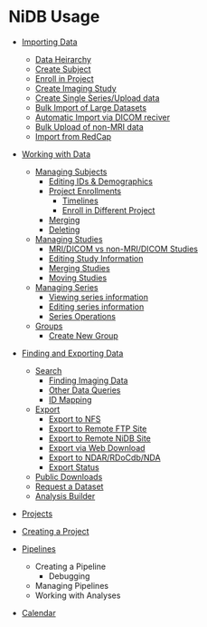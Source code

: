 # NiDB Usage

- <a href="importing-data.html">Importing Data</a>
  - <a href="importing-data.html#data-heirarchy">Data Heirarchy</a>
  - <a href="importing-data.html#create-subject">Create Subject</a>
  - <a href="importing-data.html#enroll-in-project">Enroll in Project</a>
  - <a href="importing-data.html#create-imaging-study">Create Imaging Study</a>
  - <a href="importing-data.html#create-single-seriesupload-data">Create Single Series/Upload data</a>
  - <a href="importing-data.html#bulk-import-of-large-datasets">Bulk Import of Large Datasets</a>
  - <a href="importing-data.html#automatic-import-via-dicom-receiver">Automatic Import via DICOM reciver</a>
  - <a href="importing-data.html#bulk-upload-of-non-mri-data">Bulk Upload of non-MRI data</a>
  - <a href="redcapimport.html">Import from RedCap</a> 
- <a href="working-with-data.html">Working with Data</a>
  - <a href="working-with-data.html#managing-subjects">Managing Subjects</a>
    - <a href="working-with-data.html#editing-ids-demographics">Editing IDs & Demographics</a>
    - <a href="working-with-data.html#project-enrollments">Project Enrollments</a>
      - <a href="working-with-data.html#timelines">Timelines</a>
      - <a href="working-with-data.html#enroll-in-different-project">Enroll in Different Project</a>
    - <a href="working-with-data.html#merging">Merging</a>
    - <a href="working-with-data.html#deleting">Deleting</a>
  - <a href="working-with-data.html#managing-studies">Managing Studies</a>
    - <a href="working-with-data.html#mridicom-vs-non-mridicom-studies">MRI/DICOM vs non-MRI/DICOM Studies</a>
    - <a href="working-with-data.html#editing-study-information">Editing Study Information</a>
    - <a href="working-with-data.html#merging-studies">Merging Studies</a>
    - <a href="working-with-data.html#moving-studies">Moving Studies</a>
  - <a href="working-with-data.html#managing-series">Managing Series</a>
    - <a href="working-with-data.html#viewing-series-information">Viewing series information</a>
    - <a href="working-with-data.html#editing-series-information">Editing series information</a>
    - <a href="working-with-data.html#series-operations">Series Operations</a>
  - <a href="working-with-data.html#groups">Groups</a>
    - <a href="working-with-data.html#create-new-groups">Create New Group</a>
- <a href="finding-data.html">Finding and Exporting Data</a>
  - <a href="finding-data.html#search">Search</a>
    - <a href="finding-data.html#finding-imaging-date">Finding Imaging Data</a>
    - <a href="finding-data.html#other-data-queries">Other Data Queries</a>
    - <a href="finding-data.html#id-mapping">ID Mapping</a>
  - <a href="finding-data.html#export">Export</a>
    - <a href="finding-data.html#export-to-nfs">Export to NFS</a>
    - <a href="finding-data.html#export-to-remote-ftp-site">Export to Remote FTP Site</a>
    - <a href="finding-data.html#export-to-remote-nidb-site">Export to Remote NiDB Site</a>
    - <a href="finding-data.html#export-via-web-download">Export via Web Download</a>
    - <a href="finding-data.html#export-to-ndar-rdocdbnda">Export to NDAR/RDoCdb/NDA</a>
    - <a href="finding-data.html#export-status">Export Status</a>
  - <a href="finding-data.html#public-downloads">Public Downloads</a>
  - <a href="finding-data.html#request-a-dataset">Request a Dataset</a>
  - <a href="finding-data.md#analysis-builder">Analysis Builder</a>
- <a href="projects.html">Projects</a>
 - <a href="projects.html#creating-a-project">Creating a Project</a>

- <a href="pipelines.html">Pipelines</a>
  - Creating a Pipeline
    - Debugging
  - Managing Pipelines
  - Working with Analyses
- <a href="calendar.html">Calendar</a>

